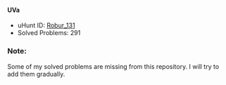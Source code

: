 #### UVa
- uHunt ID: [Robur_131](https://uhunt.onlinejudge.org/id/820590)
- Solved Problems: 291

### Note:
Some of my solved problems are missing from this repository. I will try to add them gradually.